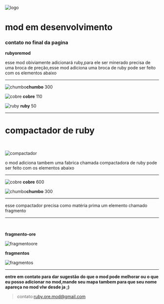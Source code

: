 
 ![logo](https://drive.google.com/uc?id=1qNgF4r5k3ew66dic53eVBlwyUJxTFgMo&authuser=0)
# mod em desenvolvimento
### contato no final da pagina
**rubyoremod**

esse mod obiviamente adicionará ruby,para ele ser minerado precisa de uma broca de preção,esse mod adiciona uma broca de ruby pode ser feito com os elementos abaixo
  
 <hr>

![chumbo](https://drive.google.com/uc?id=1qZPgYEwpP8cBtGmVNCaoNeBkv0vv8H5c&authuser=0)**chumbo** 300

![cobre](https://drive.google.com/uc?id=1qYZhJPlMgQhLFHDLcIzMe2vQm4wDCcFx&authuser=0) **cobre** 110

![ruby](https://drive.google.com/uc?id=1r22Hd5c7xCLmX-RA3c4LVU3RE48QklZV&authuser=0) **ruby** 50

<hr>

# compactador de ruby 
<br>

![compactador](https://drive.google.com/uc?id=1pe_wrTmMOHKDOtCAKzYoVtvKgVWFar7m&authuser=0)

o mod adiciona tambem uma fabrica chamada compactadora de ruby pode ser feito com os elementos abaixo 

<hr>

![cobre](https://drive.google.com/uc?id=1qYZhJPlMgQhLFHDLcIzMe2vQm4wDCcFx&authuser=0) **cobre** 600

![chumbo](https://drive.google.com/uc?id=1qZPgYEwpP8cBtGmVNCaoNeBkv0vv8H5c&authuser=0)**chumbo** 300

<hr>

esse compactador precisa como matéria prima um elemento chamado fragmento

<hr>
<br>

**fragmento-ore** 

![fragmentoore](https://drive.google.com/uc?id=1phCUtIRl-cIuxiN7ZY5yZFD0uW8fxub6&authuser=0)

**fragmentos**

![fragmentos](https://drive.google.com/uc?id=1pq3WbVzQVBn64aIbY_x_57CMC-XyuiPV&authuser=0)

<hr>

**entre em contato para dar sugestão do que o mod pode melhorar ou o que eu posso adicionar no mod,mande seu mapa tambem para que seu nome apareça no mod vlw desde ja ;)**
>contato:ruby.ore.mod@gmail.com
